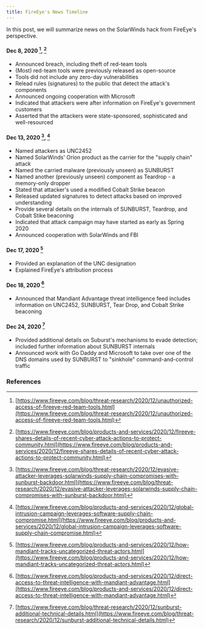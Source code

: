 ```yaml
---
title: FireEye's News Timeline
---
```


In this post, we will summarize news on the SolarWinds hack from FireEye's perspective.

#### Dec 8, 2020 [^feye20201208], [^feye20201208-2]
* Announced breach, including theft of red-team tools
* (Most) red-team tools were previously released as open-source
* Tools did not include any zero-day vulnerabilities
* Relead rules (signatures) to the public that detect the attack's components
* Announced ongoing cooperation with Microsoft
* Indicated that attackers were after information on FireEye's government customers
* Asserted that the attackers were state-sponsored, sophisticated and well-resourced 

#### Dec 13, 2020 [^feye20201213], [^feye20201213-2]
* Named attackers as UNC2452
* Named SolarWinds' Orion product as the carrier for the "supply chain" attack
* Named the carried malware (previously unseen) as SUNBURST
* Named another (previously unseen) component as Teardrop - a memory-only dropper
* Stated that attacker's used a modified Cobalt Strike beacon
* Released updated signatures to detect attacks based on improved understanding
* Provide several details on the internals of SUNBURST, Teardrop, and Cobalt Stike beaconing
* Indicated that attack campaign may have started as early as Spring 2020
* Announced cooperation with SolarWinds and FBI

#### Dec 17, 2020 [^feye20201217]
* Provided an explanation of the UNC designation
* Explained FireEye's attribution process

#### Dec 18, 2020 [^feye20201218]
* Announced that Mandiant Advantage threat intelligence feed includes information on UNC2452, SUNBURST, Tear Drop, and Cobalt Strike beaconing

#### Dec 24, 2020 [^feye20201224]
* Provided additional details on Suburst's mechanisms to evade detection; included further information about SUNBURST internals
* Announced work with Go Daddy and Microsoft to take over one of the DNS domains used by SUNBURST to "sinkhole" command-and-control traffic

### References
[^feye20201208]: [https://www.fireeye.com/blog/threat-research/2020/12/unauthorized-access-of-fireeye-red-team-tools.html](https://www.fireeye.com/blog/threat-research/2020/12/unauthorized-access-of-fireeye-red-team-tools.html)
[^feye20201208-2]: [https://www.fireeye.com/blog/products-and-services/2020/12/fireeye-shares-details-of-recent-cyber-attack-actions-to-protect-community.html](https://www.fireeye.com/blog/products-and-services/2020/12/fireeye-shares-details-of-recent-cyber-attack-actions-to-protect-community.html)
[^feye20201213]: [https://www.fireeye.com/blog/threat-research/2020/12/evasive-attacker-leverages-solarwinds-supply-chain-compromises-with-sunburst-backdoor.html](https://www.fireeye.com/blog/threat-research/2020/12/evasive-attacker-leverages-solarwinds-supply-chain-compromises-with-sunburst-backdoor.html)
[^feye20201213-2]: [https://www.fireeye.com/blog/products-and-services/2020/12/global-intrusion-campaign-leverages-software-supply-chain-compromise.html](https://www.fireeye.com/blog/products-and-services/2020/12/global-intrusion-campaign-leverages-software-supply-chain-compromise.html)
[^feye20201217]: [https://www.fireeye.com/blog/products-and-services/2020/12/how-mandiant-tracks-uncategorized-threat-actors.html](https://www.fireeye.com/blog/products-and-services/2020/12/how-mandiant-tracks-uncategorized-threat-actors.html)
[^feye20201218]: [https://www.fireeye.com/blog/products-and-services/2020/12/direct-access-to-threat-intelligence-with-mandiant-advantage.html](https://www.fireeye.com/blog/products-and-services/2020/12/direct-access-to-threat-intelligence-with-mandiant-advantage.html)
[^feye20201224]: [https://www.fireeye.com/blog/threat-research/2020/12/sunburst-additional-technical-details.html](https://www.fireeye.com/blog/threat-research/2020/12/sunburst-additional-technical-details.html)
